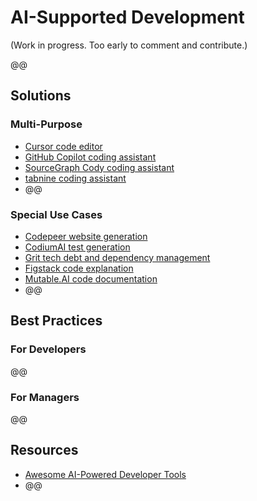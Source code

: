 # AI-Supported Development

(Work in progress. Too early to comment and contribute.)

@@

## Solutions

### Multi-Purpose

* [Cursor code editor](https://www.cursor.com/)
* [GitHub Copilot coding assistant](https://github.com/features/copilot)
* [SourceGraph Cody coding assistant](https://sourcegraph.com/demo/cody)
* [tabnine coding assistant](https://www.tabnine.com/ai-coding-assistant/)
* @@

### Special Use Cases

* [Codepeer website generation](https://www.codepeer.ai/)
* [CodiumAI test generation](https://www.codium.ai/)
* [Grit tech debt and dependency management](https://about.grit.io/)
* [Figstack code explanation](https://www.figstack.com/)
* [Mutable.AI code documentation](https://mutable.ai/)
* @@

## Best Practices

### For Developers

@@

### For Managers

@@

## Resources

* [Awesome AI-Powered Developer Tools](https://github.com/jamesmurdza/awesome-ai-devtools)
* @@
